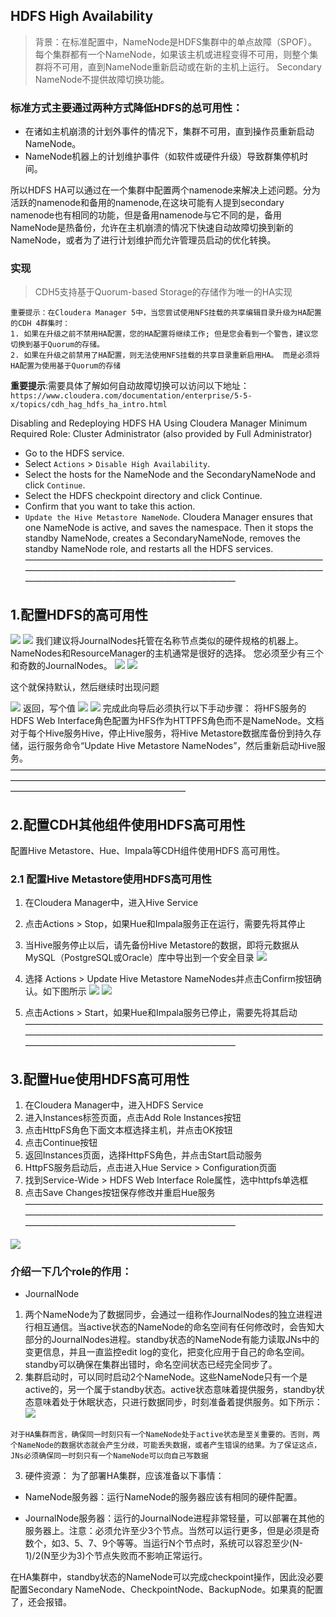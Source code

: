 ## HDFS High Availability
> 背景：在标准配置中，NameNode是HDFS集群中的单点故障（SPOF）。 每个集群都有一个NameNode，如果该主机或进程变得不可用，则整个集群将不可用，直到NameNode重新启动或在新的主机上运行。 Secondary NameNode不提供故障切换功能。

### 标准方式主要通过两种方式降低HDFS的总可用性：
* 在诸如主机崩溃的计划外事件的情况下，集群不可用，直到操作员重新启动NameNode。
* NameNode机器上的计划维护事件（如软件或硬件升级）导致群集停机时间。

所以HDFS HA可以通过在一个集群中配置两个namenode来解决上述问题。分为活跃的namenode和备用的namenode,在这块可能有人提到secondary namenode也有相同的功能，但是备用namenode与它不同的是，备用NameNode是热备份，允许在主机崩溃的情况下快速自动故障切换到新的NameNode，或者为了进行计划维护而允许管理员启动的优化转换。 
### 实现
> CDH5支持基于Quorum-based Storage的存储作为唯一的HA实现
```
重要提示：在Cloudera Manager 5中，当您尝试使用NFS挂载的共享编辑目录升级为HA配置的CDH 4群集时：
1. 如果在升级之前不禁用HA配置，您的HA配置将继续工作; 但是您会看到一个警告，建议您切换到基于Quorum的存储。
2. 如果在升级之前禁用了HA配置，则无法使用NFS挂载的共享目录重新启用HA。 而是必须将HA配置为使用基于Quorum的存储
```
__重要提示__:需要具体了解如何自动故障切换可以访问以下地址：`https://www.cloudera.com/documentation/enterprise/5-5-x/topics/cdh_hag_hdfs_ha_intro.html`

Disabling and Redeploying HDFS HA Using Cloudera Manager
Minimum Required Role: Cluster Administrator (also provided by Full Administrator)

* Go to the HDFS service.
* Select `Actions` > `Disable High Availability`.
* Select the hosts for the NameNode and the SecondaryNameNode and click `Continue`.
* Select the HDFS checkpoint directory and click Continue.
* Confirm that you want to take this action.
* `Update the Hive Metastore NameNode`.
Cloudera Manager ensures that one NameNode is active, and saves the namespace. Then it stops the standby NameNode, creates a SecondaryNameNode, removes the standby NameNode role, and restarts all the HDFS services.
————————————————————————————————————————————————————————————————————————————————————————————
## 1.配置HDFS的高可用性
![](images/HA3.png)
![](images/HA4.png)
我们建议将JournalNodes托管在名称节点类似的硬件规格的机器上。 NameNodes和ResourceManager的主机通常是很好的选择。 您必须至少有三个和奇数的JournalNodes。
![](images/HA5.png)
![](images/HA6.png)

这个就保持默认，然后继续时出现问题

![](images/HA7.png)
返回，写个值
![](images/HA8.png)
![](images/HA9.png)
完成此向导后必须执行以下手动步骤：
将HFS服务的HDFS Web Interface角色配置为HFS作为HTTPFS角色而不是NameNode。文档
对于每个Hive服务Hive，停止Hive服务，将Hive Metastore数据库备份到持久存储，运行服务命令“Update Hive Metastore NameNodes”，然后重新启动Hive服务。
————————————————————————————————————————————————————————————————————————————————————————————
## 2.配置CDH其他组件使用HDFS高可用性

配置Hive Metastore、Hue、Impala等CDH组件使用HDFS 高可用性。

### 2.1 配置Hive Metastore使用HDFS高可用性

1. 在Cloudera Manager中，进入Hive Service

2. 点击Actions > Stop，如果Hue和Impala服务正在运行，需要先将其停止
3. 当Hive服务停止以后，请先备份Hive Metastore的数据，即将元数据从MySQL（PostgreSQL或Oracle）库中导出到一个安全目录
![](images/HA10.png)
4. 选择 Actions > Update Hive Metastore NameNodes并点击Confirm按钮确认。如下图所示
![](images/HA11.png)
![](images/HA12.png)
5. 点击Actions > Start，如果Hue和Impala服务已停止，需要先将其启动
————————————————————————————————————————————————————————————————————————————————————————————
## 3.配置Hue使用HDFS高可用性
1. 在Cloudera Manager中，进入HDFS Service
2. 进入Instances标签页面，点击Add Role Instances按钮
3. 点击HttpFS角色下面文本框选择主机，并点击OK按钮
4. 点击Continue按钮
5. 返回Instances页面，选择HttpFS角色，并点击Start启动服务
6. HttpFS服务启动后，点击进入Hue Service > Configuration页面
7. 找到Service-Wide > HDFS Web Interface Role属性，选中httpfs单选框
8. 点击Save Changes按钮保存修改并重启Hue服务
————————————————————————————————————————————————————————————————————————————————————————————

![](images/HA1.png)
### 介绍一下几个role的作用：
* JournalNode

1. 两个NameNode为了数据同步，会通过一组称作JournalNodes的独立进程进行相互通信。当active状态的NameNode的命名空间有任何修改时，会告知大部分的JournalNodes进程。standby状态的NameNode有能力读取JNs中的变更信息，并且一直监控edit log的变化，把变化应用于自己的命名空间。standby可以确保在集群出错时，命名空间状态已经完全同步了。
2. 集群启动时，可以同时启动2个NameNode。这些NameNode只有一个是active的，另一个属于standby状态。active状态意味着提供服务，standby状态意味着处于休眠状态，只进行数据同步，时刻准备着提供服务。如下所示：
![](images/HA2.png)
```
对于HA集群而言，确保同一时刻只有一个NameNode处于active状态是至关重要的。否则，两个NameNode的数据状态就会产生分歧，可能丢失数据，或者产生错误的结果。为了保证这点，JNs必须确保同一时刻只有一个NameNode可以向自己写数据
```
3. 硬件资源：
为了部署HA集群，应该准备以下事情：

* NameNode服务器：运行NameNode的服务器应该有相同的硬件配置。

* JournalNode服务器：运行的JournalNode进程非常轻量，可以部署在其他的服务器上。注意：必须允许至少3个节点。当然可以运行更多，但是必须是奇数个，如3、5、7、9个等等。当运行N个节点时，系统可以容忍至少(N-1)/2(N至少为3)个节点失败而不影响正常运行。 

在HA集群中，standby状态的NameNode可以完成checkpoint操作，因此没必要配置Secondary NameNode、CheckpointNode、BackupNode。如果真的配置了，还会报错。